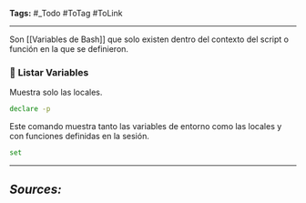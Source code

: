 **Tags:** #_Todo
#ToTag #ToLink 
- - -
Son [[Variables de Bash]] que solo existen dentro del contexto del script o función en la que se definieron.
### 📌 **Listar Variables**
Muestra solo las locales.
```bash
declare -p
```

Este comando muestra tanto las variables de entorno como las locales y con funciones definidas en la sesión.
``` bash
set
```
- - - 
## ***Sources:***